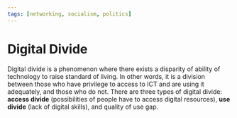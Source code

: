 ```yaml
---
tags: [networking, socialism, politics]
---
```


# Digital Divide

Digital divide is a phenomenon where there exists a disparity of ability of
technology to raise standard of living. In other words, it is a division between
those who have privilege to access to ICT and are using it adequately, and those
who do not. There are three types of digital divide: **access divide**
(possibilities of people have to access digital resources), **use divide** (lack
of digital skills), and quality of use gap.
